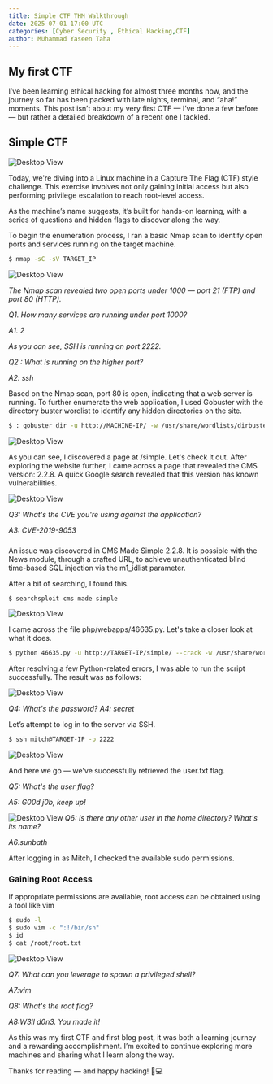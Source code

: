 ```yaml
---
title: Simple CTF THM Walkthrough
date: 2025-07-01 17:00 UTC
categories: [Cyber Security , Ethical Hacking,CTF]
author: MUhammad Yaseen Taha
---
```


## My first CTF
I’ve been learning ethical hacking for almost three months now, and the journey so far has been packed with late nights, terminal, and “aha!” moments. This post isn’t about my very first CTF — I’ve done a few before — but rather a detailed breakdown of a recent one I tackled.


## Simple CTF
![Desktop View](/CTFs/assets/simple-ctf-thm-walkthrough/first_ctf)

Today, we're diving into a Linux machine in a Capture The Flag (CTF) style challenge.
This exercise involves not only gaining initial access but also performing privilege escalation to reach root-level access.

As the machine’s name suggests, it’s built for hands-on learning, with a series of questions and hidden flags to discover along the way.

To begin the enumeration process, I ran a basic Nmap scan to identify open ports and services running on the target machine.

```bash
$ nmap -sC -sV TARGET_IP
```
![Desktop View](/assets/nmap_scan.png)

*The Nmap scan revealed two open ports under 1000 — port 21 (FTP) and port 80 (HTTP).*

*Q1. How many services are running under port 1000?*

*A1. 2*

*As you can see, SSH is running on port 2222.*

*Q2 : What is running on the higher port?*

*A2: ssh*

Based on the Nmap scan, port 80 is open, indicating that a web server is running. To further enumerate the web application, I used Gobuster with the directory buster wordlist to identify any hidden directories on the site.

```bash
$ : gobuster dir -u http://MACHINE-IP/ -w /usr/share/wordlists/dirbuster/directory-list-lowercase-2.3-medium.txt
```
![Desktop View](/assets/gobuster.png)

As you can see, I discovered a page at /simple. Let's check it out. After exploring the website further, I came across a page that revealed the CMS version: 2.2.8. A quick Google search revealed that this version has known vulnerabilities.

![Desktop View](/assets/cms.png)

*Q3: What's the CVE you're using against the application?*

*A3: CVE-2019-9053*

###
An issue was discovered in CMS Made Simple 2.2.8. It is possible with the News module, through a crafted URL, to achieve unauthenticated blind time-based SQL injection via the m1_idlist parameter.

After a bit of searching, I found this.

```bash
$ searchsploit cms made simple
```
![Desktop View](/assets/searchsploit.png)

I came across the file php/webapps/46635.py. Let's take a closer look at what it does.

```bash
$ python 46635.py -u http://TARGET-IP/simple/ --crack -w /usr/share/wordlists/rockyou.txt
```

After resolving a few Python-related errors, I was able to run the script successfully. The result was as follows:

![Desktop View](/assets/webapps.png)

*Q4: What's the password?*
*A4: secret*

Let’s attempt to log in to the server via SSH.
```bash
$ ssh mitch@TARGET-IP -p 2222
```

![Desktop View](/assets/ssh.png)

And here we go — we've successfully retrieved the user.txt flag.

*Q5: What's the user flag?*

*A5: G00d j0b, keep up!*


![Desktop View](/assets/other_user.png)
*Q6: Is there any other user in the home directory? What's its name?*

*A6:sunbath*


After logging in as Mitch, I checked the available sudo permissions.
### Gaining Root Access
If appropriate permissions are available, root access can be obtained using a tool like vim

```bash
$ sudo -l
$ sudo vim -c ":!/bin/sh"
$ id
$ cat /root/root.txt
```
![Desktop View](/assets/root_ganing.png)

*Q7: What can you leverage to spawn a privileged shell?*

*A7:vim*

*Q8: What's the root flag?*

*A8:W3ll d0n3. You made it!*

As this was my first CTF and first blog post, it was both a learning journey and a rewarding accomplishment. I’m excited to continue exploring more machines and sharing what I learn along the way.

Thanks for reading — and happy hacking! 🐚💻

